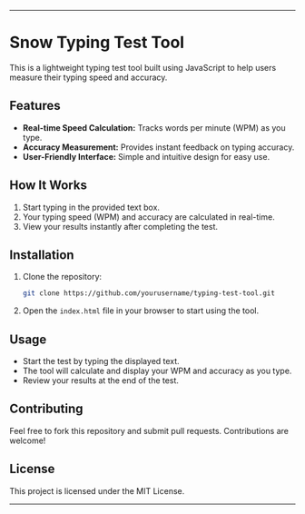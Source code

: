 

---

# Snow Typing Test Tool

This is a lightweight typing test tool built using JavaScript to help users measure their typing speed and accuracy.

## Features

- **Real-time Speed Calculation:** Tracks words per minute (WPM) as you type.
- **Accuracy Measurement:** Provides instant feedback on typing accuracy.
- **User-Friendly Interface:** Simple and intuitive design for easy use.

## How It Works

1. Start typing in the provided text box.
2. Your typing speed (WPM) and accuracy are calculated in real-time.
3. View your results instantly after completing the test.

## Installation

1. Clone the repository:

   ```bash
   git clone https://github.com/yourusername/typing-test-tool.git
   ```

2. Open the `index.html` file in your browser to start using the tool.

## Usage

- Start the test by typing the displayed text.
- The tool will calculate and display your WPM and accuracy as you type.
- Review your results at the end of the test.

## Contributing

Feel free to fork this repository and submit pull requests. Contributions are welcome!

## License

This project is licensed under the MIT License.

---
